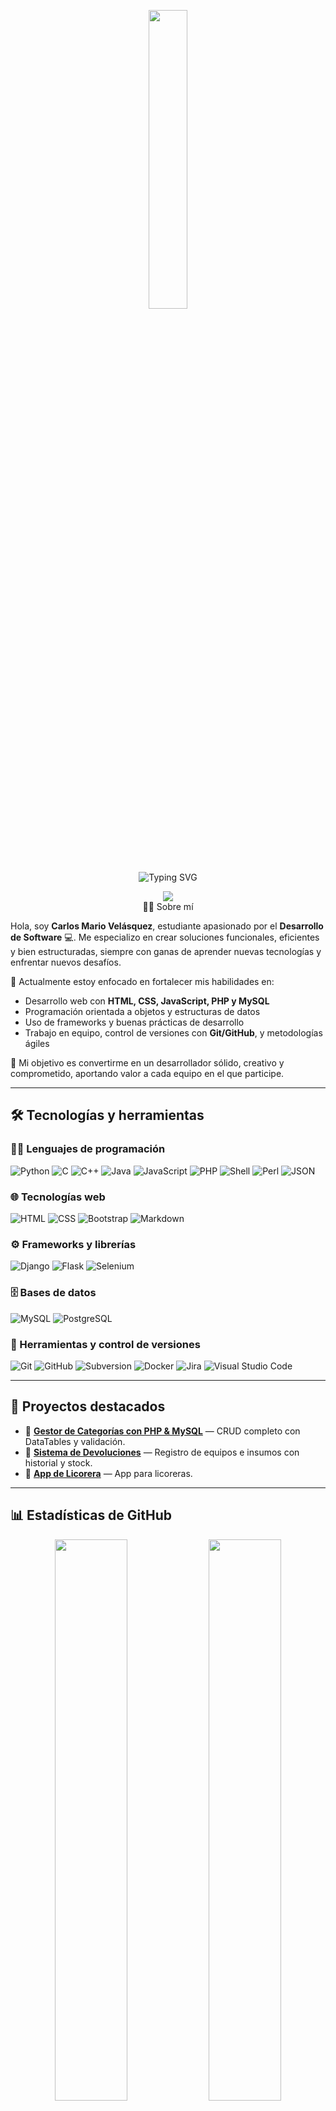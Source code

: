 <p align="center"><img src="animation.gif" width="35%"></p>

<p align="center"><img src="https://readme-typing-svg.herokuapp.com?font=Fira+Code&weight=300&size=28&pause=1000&color=38C2FF&center=true&vCenter=true&width=800&height=100&lines=👋+Hello%2C+I'm+Carlos+Vel%C3%A1squez!;💻+I'm+a+Software+Development+Student.;🚀+Welcome+to+my+profile." alt="Typing SVG" /></p>


<p  align="center">
<img src="https://user-images.githubusercontent.com/73097560/115834477-dbab4500-a447-11eb-908a-139a6edaec5c.gif">             
<br



## 👨‍💻 Sobre mí

Hola, soy **Carlos Mario Velásquez**, estudiante apasionado por el **Desarrollo de Software** 💻. Me especializo en crear soluciones funcionales, eficientes y bien estructuradas, siempre con ganas de aprender nuevas tecnologías y enfrentar nuevos desafíos.

🚀 Actualmente estoy enfocado en fortalecer mis habilidades en:

- Desarrollo web con **HTML, CSS, JavaScript, PHP y MySQL**
- Programación orientada a objetos y estructuras de datos
- Uso de frameworks y buenas prácticas de desarrollo
- Trabajo en equipo, control de versiones con **Git/GitHub**, y metodologías ágiles

🎯 Mi objetivo es convertirme en un desarrollador sólido, creativo y comprometido, aportando valor a cada equipo en el que participe.

---

## 🛠️ Tecnologías y herramientas

### 🧑‍💻 Lenguajes de programación

![Python](https://img.shields.io/badge/-Python-05122A?style=flat&logo=python)
![C](https://img.shields.io/badge/-C-05122A?style=flat&logo=C&logoColor=A8B9CC)
![C++](https://img.shields.io/badge/-C++-05122A?style=flat&logo=C%2B%2B&logoColor=00599C)
![Java](https://img.shields.io/badge/-Java-05122A?style=flat&logo=java&logoColor=FFA518)
![JavaScript](https://img.shields.io/badge/-JavaScript-05122A?style=flat&logo=javascript)
![PHP](https://img.shields.io/badge/-PHP-05122A?style=flat&logo=php)
![Shell](https://img.shields.io/badge/-Shell-05122A?style=flat&logo=gnubash&logoColor=white)
![Perl](https://img.shields.io/badge/-Perl-05122A?style=flat&logo=perl)
![JSON](https://img.shields.io/badge/-JSON-05122A?style=flat&logo=json&logoColor=000000)

### 🌐 Tecnologías web

![HTML](https://img.shields.io/badge/-HTML-05122A?style=flat&logo=html5)
![CSS](https://img.shields.io/badge/-CSS-05122A?style=flat&logo=css3&logoColor=1572B6)
![Bootstrap](https://img.shields.io/badge/-Bootstrap-05122A?style=flat&logo=bootstrap&logoColor=563D7C)
![Markdown](https://img.shields.io/badge/-Markdown-05122A?style=flat&logo=markdown)

### ⚙️ Frameworks y librerías

![Django](https://img.shields.io/badge/-Django-05122A?style=flat&logo=django&logoColor=092E20)
![Flask](https://img.shields.io/badge/-Flask-05122A?style=flat&logo=flask)
![Selenium](https://img.shields.io/badge/-Selenium-05122A?style=flat&logo=selenium&logoColor=43B02A)

### 🗄️ Bases de datos

![MySQL](https://img.shields.io/badge/-MySQL-05122A?style=flat&logo=mysql&logoColor=4479A1)
![PostgreSQL](https://img.shields.io/badge/-PostgreSQL-05122A?style=flat&logo=postgresql&logoColor=336791)

### 🧰 Herramientas y control de versiones

![Git](https://img.shields.io/badge/-Git-05122A?style=flat&logo=git)
![GitHub](https://img.shields.io/badge/-GitHub-05122A?style=flat&logo=github)
![Subversion](https://img.shields.io/badge/-Subversion-05122A?style=flat&logo=subversion)
![Docker](https://img.shields.io/badge/-Docker-05122A?style=flat&logo=docker)
![Jira](https://img.shields.io/badge/-Jira-05122A?style=flat&logo=jira)
![Visual Studio Code](https://img.shields.io/badge/-Visual%20Studio%20Code-05122A?style=flat&logo=visual-studio-code&logoColor=007ACC)

---

## 🌟 Proyectos destacados

- 🔗 [**Gestor de Categorías con PHP & MySQL**](https://github.com/tu-usuario/gestor-categorias) — CRUD completo con DataTables y validación.
- 🔗 [**Sistema de Devoluciones**](https://github.com/tu-usuario/sistema-devoluciones) — Registro de equipos e insumos con historial y stock.
- 🔗 [**App de Licorera**](https://v0-new-project-wsgqmlmkd4b.vercel.app/) — App para licoreras.


---

## 📊 Estadísticas de GitHub

<p align="center">
  <img src="https://github-readme-stats.vercel.app/api?username=CarlosVelasquezMT&show_icons=true&theme=radical&hide_border=false&count_private=true" width="48%"/>
  <img src="https://github-readme-streak-stats.herokuapp.com/?user=CarlosVelasquezMT&theme=radical&hide_border=false" width="48%"/>
</p>

<p align="center">
  <img src="https://github-readme-stats.vercel.app/api/top-langs/?username=CarlosVelasquezMT&layout=compact&theme=radical&hide_border=false" width="48%"/>
</p>

---

## 📫 Contáctame

<p align="center">
  <a href="mailto:carlos658velasquez25@gmail.com"><img src="https://img.shields.io/badge/Correo-EA4335?style=for-the-badge&logo=gmail&logoColor=white" /></a>
  <a href="https://www.linkedin.com/in/carlos-mario-719596187?utm_source=share&utm_campaign=share_via&utm_content=profile&utm_medium=android_app" target="_blank"><img src="https://img.shields.io/badge/LinkedIn-0077B5?style=for-the-badge&logo=linkedin&logoColor=white" /></a>
  <a href="https://github.com/CarlosVelasquezMT" target="_blank"><img src="https://img.shields.io/badge/GitHub-000?style=for-the-badge&logo=github&logoColor=white" /></a>
</p>
